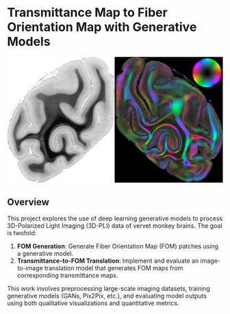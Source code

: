 # Transmittance Map to Fiber Orientation Map with Generative Models

![transmittance_fom_maps](./images/transmittance_fom_maps.jpg)

## Overview

This project explores the use of deep learning generative models to process 3D-Polarized Light Imaging (3D-PLI) data of vervet monkey brains. The goal is twofold:

1. **FOM Generation**: Generate Fiber Orientation Map (FOM) patches using a generative model.
2. **Transmittance-to-FOM Translation**: Implement and evaluate an image-to-image translation model that generates FOM maps from corresponding transmittance maps.

This work involves preprocessing large-scale imaging datasets, training generative models (GANs, Pix2Pix, etc.), and evaluating model outputs using both qualitative visualizations and quantitative metrics.
